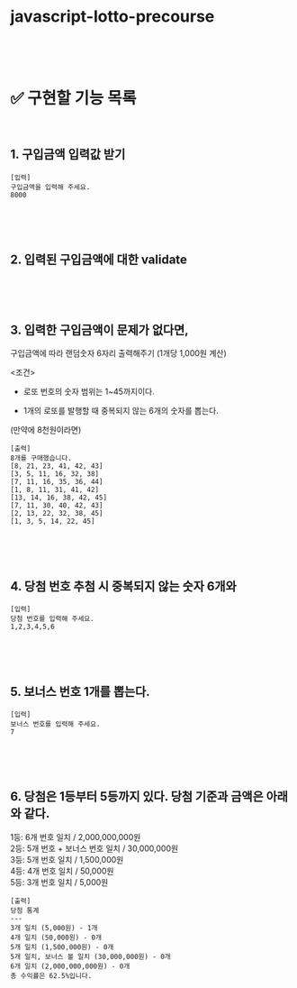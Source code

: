 # javascript-lotto-precourse

&nbsp;

&nbsp; 
# ✅ 구현할 기능 목록

&nbsp; 
## 1. 구입금액 입력값 받기 


    [입력]  
    구입금액을 입력해 주세요.
    8000


&nbsp;

&nbsp;
## 2. 입력된 구입금액에 대한 validate


&nbsp;

&nbsp;
## 3. 입력한 구입금액이 문제가 없다면, 
구입금액에 따라 랜덤숫자 6자리 출력해주기
(1개당 1,000원 계산)

<조건>
- 로또 번호의 숫자 범위는 1~45까지이다.  

- 1개의 로또를 발행할 때 중복되지 않는 6개의 숫자를 뽑는다.  

(만약에 8천원이라면)

    [출력]  
    8개를 구매했습니다.
    [8, 21, 23, 41, 42, 43]  
    [3, 5, 11, 16, 32, 38]  
    [7, 11, 16, 35, 36, 44]  
    [1, 8, 11, 31, 41, 42]  
    [13, 14, 16, 38, 42, 45]  
    [7, 11, 30, 40, 42, 43]  
    [2, 13, 22, 32, 38, 45]  
    [1, 3, 5, 14, 22, 45]  


&nbsp;

&nbsp;
## 4. 당첨 번호 추첨 시 중복되지 않는 숫자 6개와 

    [입력]  
    당첨 번호를 입력해 주세요.  
    1,2,3,4,5,6  


&nbsp;

&nbsp;
## 5. 보너스 번호 1개를 뽑는다.  

    [입력]  
    보너스 번호를 입력해 주세요.  
    7


&nbsp;

&nbsp;
## 6. 당첨은 1등부터 5등까지 있다. 당첨 기준과 금액은 아래와 같다.

1등: 6개 번호 일치 / 2,000,000,000원  
2등: 5개 번호 + 보너스 번호 일치 / 30,000,000원  
3등: 5개 번호 일치 / 1,500,000원  
4등: 4개 번호 일치 / 50,000원  
5등: 3개 번호 일치 / 5,000원  


    [출력]  
    당첨 통계
    ---
    3개 일치 (5,000원) - 1개
    4개 일치 (50,000원) - 0개
    5개 일치 (1,500,000원) - 0개
    5개 일치, 보너스 볼 일치 (30,000,000원) - 0개
    6개 일치 (2,000,000,000원) - 0개
    총 수익률은 62.5%입니다.
